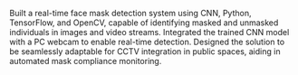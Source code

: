 Built a real-time face mask detection system using CNN, Python, TensorFlow, and OpenCV, capable of identifying masked and unmasked individuals in images and video streams.
Integrated the trained CNN model with a PC webcam to enable real-time detection.
Designed the solution to be seamlessly adaptable for CCTV integration in public spaces, aiding in automated mask compliance monitoring.
